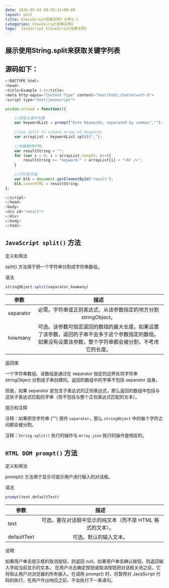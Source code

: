 ```yaml
---
date: 2016-05-04 09:58:11+00:00
layout: post
title: 《JavaScript经典实例》示例1-1
categories: 《JavaScript经典实例》
tags:  JavaScript 《JavaScript经典实例》
---
```

展示使用String.split来获取关键字列表
----------------

<head>
<title>Example 1-1</title>
<meta http-equiv="Content-Type" content="text/html;charset=utf-8">
<script type="text/javascript">

window.onload = function(){
    var keywordList = prompt("Ente Keywords, separated by commas","1,2,3");
	var arrayList = keywordList.split(",");
	var resultString = "";
	for (var i = 0; i < arrayList.length; i++){
        resultString += "keyword:" + arrayList[i] + "<br />";
	}
	var blk = document.getElementById("result");
	blk.innerHTML = resultString;
};

</script>
</head>
<body>
<div id="result">
</div>
</body>
</html>

源码如下：
----------------
``` javascript
<!DOCTYPE html>
<head>
<title>Example 1-1</title>
<meta http-equiv="Content-Type" content="text/html;charset=utf-8">
<script type="text/javascript">

window.onload = function(){

    //获取关键字列表
    var keywordList = prompt("Ente Keywords, separated by commas","");
    
    //use split to create array of keywords
	var arrayList = keywordList.split(",");
    
    //构建最终HTML
	var resultString = "";
	for (var i = 0; i < arrayList.length; i++){
        resultString += "keyword:" + arrayList[i] + "<br />";
	}
    
    //打印到页面
	var blk = document.getElementById("result");
	blk.innerHTML = resultString;
};

</script>
</head>
<body>
<div id="result">
</div>
</body>
</html>
``` 

`JavaScript split()` 方法
----------------

定义和用法

split() 方法用于把一个字符串分割成字符串数组。

语法

``` javascript
stringObject.split(separator,howmany)
``` 

| 参数	        |                      描述 				                           | 
| ----------   	|:-------------------------------------------------------------------------------: |
| separator     |必需。字符串或正则表达式，从该参数指定的地方分割 stringObject。                  |
| howmany       |可选。该参数可指定返回的数组的最大长度。如果设置了该参数，返回的子串不会多于这个参数指定的数组。如果没有设置该参数，整个字符串都会被分割，不考虑它的长度。 |

返回值

一个字符串数组。该数组是通过在 separator 指定的边界处将字符串 stringObject 分割成子串创建的。返回的数组中的字串不包括 separator 自身。

但是，如果 separator 是包含子表达式的正则表达式，那么返回的数组中包括与这些子表达式匹配的字串（但不包括与整个正则表达式匹配的文本）。

提示和注释

注释：如果把空字符串 ("") 用作 `separator`，那么 `stringObject` 中的每个字符之间都会被分割。

注释：`String.split()` 执行的操作与 `Array.join` 执行的操作是相反的。

`HTML DOM prompt()` 方法
----------------

定义和用法

prompt() 方法用于显示可提示用户进行输入的对话框。

语法
``` javascript
prompt(text,defaultText)
``` 

| 参数	        |                      描述 				        	| 
| ----------   	|     :--------------------------------------------------------------:  |
| text          | 可选。要在对话框中显示的纯文本（而不是 HTML 格式的文本）。    	|
| defaultText   | 可选。默认的输入文本。                                                |

说明

如果用户单击提示框的取消按钮，则返回 null。如果用户单击确认按钮，则返回输入字段当前显示的文本。
在用户点击确定按钮或取消按钮把对话框关闭之前，它将阻止用户对浏览器的所有输入。在调用 prompt() 时，将暂停对 JavaScript 代码的执行，在用户作出响应之前，不会执行下一条语句。


